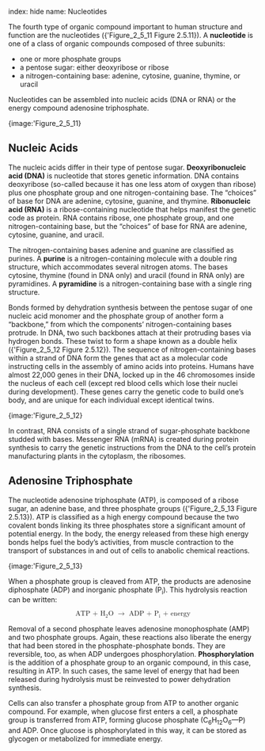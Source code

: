 index: hide
name: Nucleotides

The fourth type of organic compound important to human structure and function are the nucleotides ({'Figure_2_5_11 Figure 2.5.11}). A  **nucleotide** is one of a class of organic compounds composed of three subunits:

  * one or more phosphate groups
  * a pentose sugar: either deoxyribose or ribose
  * a nitrogen-containing base: adenine, cytosine, guanine, thymine, or uracil

Nucleotides can be assembled into nucleic acids (DNA or RNA) or the energy compound adenosine triphosphate.


{image:'Figure_2_5_11}


## Nucleic Acids

The nucleic acids differ in their type of pentose sugar.  **Deoxyribonucleic acid (DNA)** is nucleotide that stores genetic information. DNA contains deoxyribose (so-called because it has one less atom of oxygen than ribose) plus one phosphate group and one nitrogen-containing base. The “choices” of base for DNA are adenine, cytosine, guanine, and thymine.  **Ribonucleic acid (RNA)** is a ribose-containing nucleotide that helps manifest the genetic code as protein. RNA contains ribose, one phosphate group, and one nitrogen-containing base, but the “choices” of base for RNA are adenine, cytosine, guanine, and uracil.

The nitrogen-containing bases adenine and guanine are classified as purines. A  **purine** is a nitrogen-containing molecule with a double ring structure, which accommodates several nitrogen atoms. The bases cytosine, thymine (found in DNA only) and uracil (found in RNA only) are pyramidines. A  **pyramidine** is a nitrogen-containing base with a single ring structure.

Bonds formed by dehydration synthesis between the pentose sugar of one nucleic acid monomer and the phosphate group of another form a “backbone,” from which the components’ nitrogen-containing bases protrude. In DNA, two such backbones attach at their protruding bases via hydrogen bonds. These twist to form a shape known as a double helix ({'Figure_2_5_12 Figure 2.5.12}). The sequence of nitrogen-containing bases within a strand of DNA form the genes that act as a molecular code instructing cells in the assembly of amino acids into proteins. Humans have almost 22,000 genes in their DNA, locked up in the 46 chromosomes inside the nucleus of each cell (except red blood cells which lose their nuclei during development). These genes carry the genetic code to build one’s body, and are unique for each individual except identical twins.


{image:'Figure_2_5_12}


In contrast, RNA consists of a single strand of sugar-phosphate backbone studded with bases. Messenger RNA (mRNA) is created during protein synthesis to carry the genetic instructions from the DNA to the cell’s protein manufacturing plants in the cytoplasm, the ribosomes.

## Adenosine Triphosphate

The nucleotide adenosine triphosphate (ATP), is composed of a ribose sugar, an adenine base, and three phosphate groups ({'Figure_2_5_13 Figure 2.5.13}). ATP is classified as a high energy compound because the two covalent bonds linking its three phosphates store a significant amount of potential energy. In the body, the energy released from these high energy bonds helps fuel the body’s activities, from muscle contraction to the transport of substances in and out of cells to anabolic chemical reactions.


{image:'Figure_2_5_13}


When a phosphate group is cleaved from ATP, the products are adenosine diphosphate (ADP) and inorganic phosphate (P<sub>i</sub>). This hydrolysis reaction can be written:

<math display="block" xmlns:q="http://cnx.rice.edu/qml/1.0" xmlns:m="http://www.w3.org/1998/Math/MathML" xmlns:bib="http://bibtexml.sf.net/" xmlns:md="http://cnx.rice.edu/mdml" xmlns="http://cnx.rice.edu/cnxml"> <mrow>  <msub>   <mrow>    <mtext>ATP + H</mtext>   </mrow>   <mtext>2</mtext>  </msub>  <mtext>O </mtext><mo stretchy="false">→</mo><msub>   <mrow>    <mtext> ADP + P</mtext>   </mrow>   <mtext>i</mtext>  </msub>  <mtext> + energy</mtext> </mrow></math>

Removal of a second phosphate leaves adenosine monophosphate (AMP) and two phosphate groups. Again, these reactions also liberate the energy that had been stored in the phosphate-phosphate bonds. They are reversible, too, as when ADP undergoes phosphorylation.  **Phosphorylation** is the addition of a phosphate group to an organic compound, in this case, resulting in ATP. In such cases, the same level of energy that had been released during hydrolysis must be reinvested to power dehydration synthesis.

Cells can also transfer a phosphate group from ATP to another organic compound. For example, when glucose first enters a cell, a phosphate group is transferred from ATP, forming glucose phosphate (C<sub>6</sub>H<sub>12</sub>O<sub>6</sub>—P) and ADP. Once glucose is phosphorylated in this way, it can be stored as glycogen or metabolized for immediate energy.
